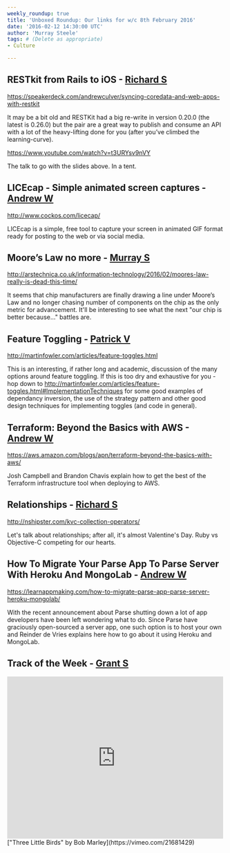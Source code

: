 ```yaml
---
weekly_roundup: true
title: 'Unboxed Roundup: Our links for w/c 8th February 2016'
date: '2016-02-12 14:30:00 UTC'
author: 'Murray Steele'
tags: # (Delete as appropriate)
- Culture

---
```


## RESTkit from Rails to iOS - [Richard S](/people#richard-stobart)

https://speakerdeck.com/andrewculver/syncing-coredata-and-web-apps-with-restkit

It may be a bit old and RESTKit had a big re-write in version 0.20.0 (the latest is 0.26.0) but the pair are a great way to publish and consume an API with a lot of the heavy-lifting done for you (after you’ve climbed the learning-curve).

https://www.youtube.com/watch?v=t3URYsv9nVY

The talk to go with the slides above.  In a tent.

## LICEcap - Simple animated screen captures - [Andrew W](/people#andrew-white)

http://www.cockos.com/licecap/

LICEcap is a simple, free tool to capture your screen in animated GIF format ready for posting to the web or via social media.

## Moore’s Law no more - [Murray S](/people#murray-steele)

http://arstechnica.co.uk/information-technology/2016/02/moores-law-really-is-dead-this-time/

It seems that chip manufacturers are finally drawing a line under Moore’s Law and no longer chasing number of components on the chip as the only metric for advancement.  It'll be interesting to see what the next "our chip is better because..." battles are.

## Feature Toggling - [Patrick V](/people#patrick-vine)

http://martinfowler.com/articles/feature-toggles.html

This is an interesting, if rather long and academic, discussion of the many options around feature toggling.  If this is too dry and exhaustive for you - hop down to http://martinfowler.com/articles/feature-toggles.html#ImplementationTechniques for some good examples of dependancy inversion, the use of the strategy pattern and other good design techniques for implementing toggles (and code in general).

## Terraform: Beyond the Basics with AWS - [Andrew W](/people#andrew-white)

https://aws.amazon.com/blogs/apn/terraform-beyond-the-basics-with-aws/

Josh Campbell and Brandon Chavis explain how to get the best of the Terraform infrastructure tool when deploying to AWS.

## Relationships - [Richard S](/people#richard-stobart)

http://nshipster.com/kvc-collection-operators/

Let's talk about relationships; after all, it's almost Valentine's Day. Ruby vs Objective-C competing for our hearts.

## How To Migrate Your Parse App To Parse Server With Heroku And MongoLab - [Andrew W](/people#andrew-white)

https://learnappmaking.com/how-to-migrate-parse-app-parse-server-heroku-mongolab/

With the recent announcement about Parse shutting down a lot of app developers have been left wondering what to do. Since Parse have graciously open-sourced a server app, one such option is to host your own and Reinder de Vries explains here how to go about it using Heroku and MongoLab.

## Track of the Week - [Grant S](/people#grant-speelman)

<iframe src="https://player.vimeo.com/video/21681429" width="500" height="375" frameborder="0" webkitallowfullscreen mozallowfullscreen allowfullscreen></iframe>
["Three Little Birds" by Bob Marley](https://vimeo.com/21681429)
